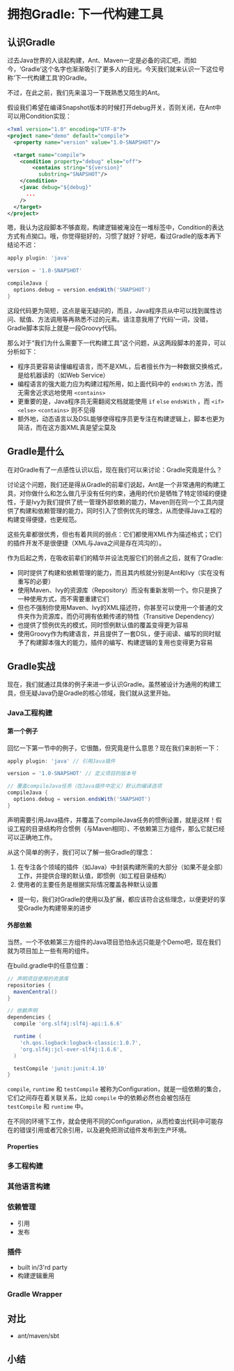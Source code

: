 # 拥抱Gradle: 下一代构建工具

## 认识Gradle
过去Java世界的人谈起构建，Ant、Maven一定是必备的词汇吧，而如今，‘Gradle’这个名字也渐渐吸引了更多人的目光。今天我们就来认识一下这位号称‘下一代构建工具’的Gradle。

不过，在此之前，我们先来温习一下既熟悉又陌生的Ant。

假设我们希望在编译Snapshot版本的时候打开debug开关，否则关闭，在Ant中可以用Condition实现：

```xml
<?xml version="1.0" encoding="UTF-8"?>
<project name="demo" default="compile">
  <property name="version" value="1.0-SNAPSHOT"/>

  <target name="compile">
    <condition property="debug" else="off">
        <contains string="${version}"
          substring="SNAPSHOT"/>
    </condition>
    <javac debug="${debug}"
      ...
    />
  </target>
</project>
```

嗯，我认为这段脚本不够直观，构建逻辑被淹没在一堆标签中，Condition的表达方式有点拗口。哦，你觉得挺好的，习惯了就好？好吧，看过Gradle的版本再下结论不迟：

```gradle
apply plugin: 'java'

version = '1.0-SNAPSHOT'

compileJava {
  options.debug = version.endsWith('SNAPSHOT')
}
```
这段代码更为简短，这点是毫无疑问的，而且，Java程序员从中可以找到属性访问、赋值、方法调用等再熟悉不过的元素。请注意我用了‘代码’一词，没错，Gradle脚本实际上就是一段Groovy代码。

那么对于“我们为什么需要下一代构建工具”这个问题，从这两段脚本的差异，可以分析如下：

* 程序员更容易读懂编程语言，而不是XML，后者擅长作为一种数据交换格式，是给机器读的（如Web Service）
* 编程语言的强大能力应为构建过程所用，如上面代码中的 `endsWith` 方法，而无需舍近求远地使用 `<contains>`
* 更重要的是，Java程序员无需翻阅文档就能使用 `if` `else` `endsWith` ，而 `<if>` `<else>` `<contains>` 则不见得
* 额外地，动态语言以及DSL能够使得程序员更专注在构建逻辑上，脚本也更为简洁，而在这方面XML真是望尘莫及

## Gradle是什么
在对Gradle有了一点感性认识以后，现在我们可以来讨论：Gradle究竟是什么？

讨论这个问题，我们还是得从Gradle的前辈们说起，Ant是一个非常通用的构建工具，对你做什么和怎么做几乎没有任何约束，通用的代价是牺牲了特定领域的便捷性，于是Ivy为我们提供了统一管理外部依赖的能力，Maven则在同一个工具内提供了构建和依赖管理的能力，同时引入了惯例优先的理念，从而使得Java工程的构建变得便捷，也更规范。

这些先辈都很优秀，但也有着共同的弱点：它们都使用XML作为描述格式；它们的插件开发不是很便捷（XML与Java之间是存在鸿沟的）。

作为后起之秀，在吸收前辈们的精华并设法克服它们的弱点之后，就有了Gradle:

* 同时提供了构建和依赖管理的能力，而且其内核就分别是Ant和Ivy（实在没有重写的必要）
* 使用Maven、Ivy的资源库（Repository）而没有重新发明一个。你只是换了一种使用方式，而不需要重建它们
* 但也不强制你使用Maven、Ivy的XML描述符，你甚至可以使用一个普通的文件夹作为资源库，而仍可拥有依赖传递的特性（Transitive Dependency）
* 也提供了惯例优先的模式，同时惯例默认值的覆盖变得更为容易
* 使用Groovy作为构建语言，并且提供了一套DSL，便于阅读、编写的同时赋予了构建脚本强大的能力，插件的编写、构建逻辑的复用也变得更为容易

## Gradle实战
现在，我们就通过具体的例子来进一步认识Gradle。虽然被设计为通用的构建工具，但无疑Java仍是Gradle的核心领域，我们就从这里开始。

### Java工程构建
#### 第一个例子
回忆一下第一节中的例子，它很酷，但究竟是什么意思？现在我们来剖析一下：

```gradle
apply plugin: 'java' // 引用Java插件

version = '1.0-SNAPSHOT' // 定义项目的版本号

// 覆盖compileJava任务（在Java插件中定义）默认的编译选项
compileJava {
  options.debug = version.endsWith('SNAPSHOT')
}
```
声明需要引用Java插件，并覆盖了compileJava任务的惯例设置，就是这样！假设工程的目录结构符合惯例（与Maven相同）、不依赖第三方组件，那么它就已经可以正确地工作。

从这个简单的例子，我们可以了解一些Gradle的理念：

1. 在专注各个领域的插件（如Java）中封装构建所需的大部分（如果不是全部）工作，并提供合理的默认值，即惯例（如工程目录结构）
2. 使用者的主要任务是根据实际情况覆盖各种默认设置

* 提一句，我们对Gradle的使用以及扩展，都应该符合这些理念，以便更好的享受Gradle为构建带来的进步

#### 外部依赖
当然，一个不依赖第三方组件的Java项目恐怕永远只能是个Demo吧，现在我们就为项目加上一些有用的组件。

在build.gradle中的任意位置：
```gradle
// 声明项目使用的资源库
repositories {
  mavenCentral() 
}

// 依赖声明
dependencies {
  compile 'org.slf4j:slf4j-api:1.6.6'

  runtime (
    'ch.qos.logback:logback-classic:1.0.7',
    'org.slf4j:jcl-over-slf4j:1.6.6',
  )

  testCompile 'junit:junit:4.10'
}
```
`compile`, `runtime` 和 `testCompile` 被称为Configuration，就是一组依赖的集合，它们之间存在着关联关系，比如 `compile` 中的依赖必然也会被包括在 `testCompile` 和 `runtime` 中。

在不同的环境下工作，就会使用不同的Configuration，从而检查出代码中可能存在的错误引用或者冗余引用，以及避免把测试组件发布到生产环境。

#### Properties

### 多工程构建
### 其他语言构建

### 依赖管理

* 引用
* 发布

### 插件

* built in/3'rd party
* 构建逻辑重用

### Gradle Wrapper

## 对比

* ant/maven/sbt

## 小结
